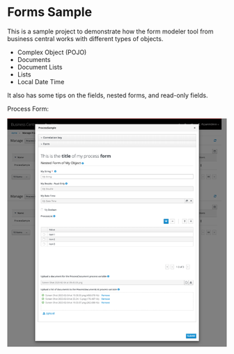 Forms Sample 
==========

This is a sample project to demonstrate how the form modeler tool from business central works with different types of objects. 
- Complex Object (POJO)
- Documents
- Document Lists
- Lists
- Local Date Time

It also has some tips on the fields, nested forms, and read-only fields.

Process Form:

![Form](images/process-form.png)


